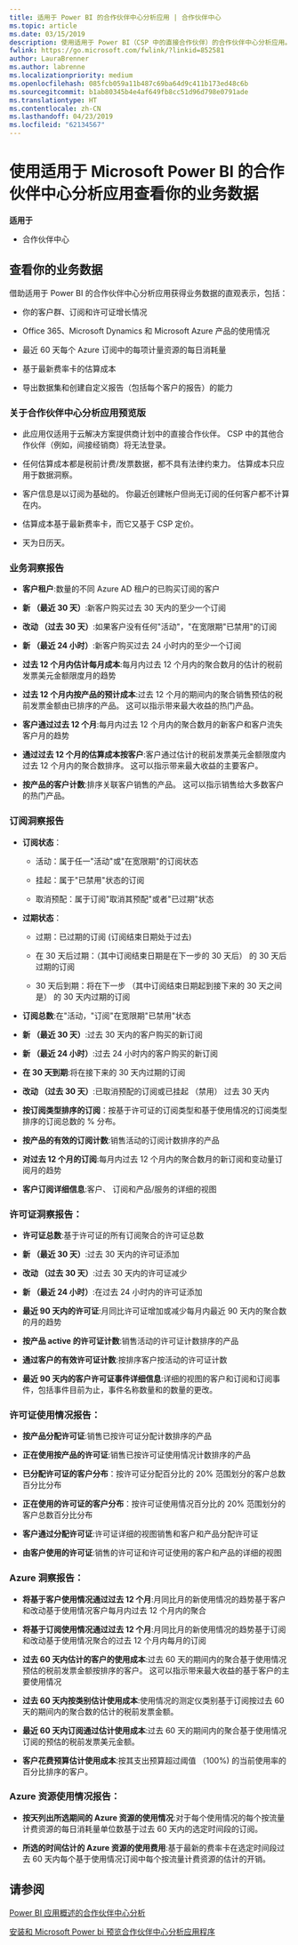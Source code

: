 ```yaml
---
title: 适用于 Power BI 的合作伙伴中心分析应用 | 合作伙伴中心
ms.topic: article
ms.date: 03/15/2019
description: 使用适用于 Power BI（CSP 中的直接合作伙伴）的合作伙伴中心分析应用。
fwlink: https://go.microsoft.com/fwlink/?linkid=852581
author: LauraBrenner
ms.author: labrenne
ms.localizationpriority: medium
ms.openlocfilehash: 085fcb059a11b487c69ba64d9c411b173ed48c6b
ms.sourcegitcommit: b1ab80345b4e4af649fb8cc51d96d798e0791ade
ms.translationtype: HT
ms.contentlocale: zh-CN
ms.lasthandoff: 04/23/2019
ms.locfileid: "62134567"
---
```

# <a name="view-your-business-data-with-the-partner-center-analytics-app-for-microsoft-power-bi"></a>使用适用于 Microsoft Power BI 的合作伙伴中心分析应用查看你的业务数据

**适用于**

-   合作伙伴中心

## <a name="view-your-business-data"></a>查看你的业务数据

借助适用于 Power BI 的合作伙伴中心分析应用获得业务数据的直观表示，包括：

- 你的客户群、订阅和许可证增长情况

- Office 365、Microsoft Dynamics 和 Microsoft Azure 产品的使用情况

- 最近 60 天每个 Azure 订阅中的每项计量资源的每日消耗量

- 基于最新费率卡的估算成本

- 导出数据集和创建自定义报告（包括每个客户的报告）的能力 

### <a name="about-the-partner-center-analytics-app-preview-release"></a>关于合作伙伴中心分析应用预览版

 - 此应用仅适用于云解决方案提供商计划中的直接合作伙伴。 CSP 中的其他合作伙伴（例如，间接经销商）将无法登录。

- 任何估算成本都是税前计费/发票数据，都不具有法律约束力。 估算成本只应用于数据洞察。

- 客户信息是以订阅为基础的。 你最近创建帐户但尚无订阅的任何客户都不计算在内。 

- 估算成本基于最新费率卡，而它又基于 CSP 定价。 

- 天为日历天。 


### <a name="business-insights-report"></a>业务洞察报告

-  **客户租户**:数量的不同 Azure AD 租户的已购买订阅的客户

-  **新 （最近 30 天）**:新客户购买过去 30 天内的至少一个订阅

-  **改动 （过去 30 天）**:如果客户没有任何"活动"，"在宽限期"已禁用"的订阅

- **新 （最近 24 小时）**:新客户购买过去 24 小时内的至少一个订阅

- **过去 12 个月内估计每月成本**:每月内过去 12 个月内的聚合数月的估计的税前发票美元金额限度月的趋势

- **过去 12 个月内按产品的预计成本**:过去 12 个月的期间内的聚合销售预估的税前发票金额由已排序的产品。 这可以指示带来最大收益的热门产品。

- **客户通过过去 12 个月**:每月内过去 12 个月内的聚合数月的新客户和客户流失客户月的趋势

- **通过过去 12 个月的估算成本按客户**:客户通过估计的税前发票美元金额限度内过去 12 个月内的聚合数排序。 这可以指示带来最大收益的主要客户。

- **按产品的客户计数**:排序关联客户销售的产品。 这可以指示销售给大多数客户的热门产品。 


### <a name="subscription-insights-report"></a>订阅洞察报告 

- **订阅状态**：

    - 活动：属于任一"活动"或"在宽限期"的订阅状态

    - 挂起：属于"已禁用"状态的订阅

    - 取消预配：属于订阅"取消其预配"或者"已过期"状态

- **过期状态**：

    - 过期：已过期的订阅 (订阅结束日期处于过去)

    - 在 30 天后过期：（其中订阅结束日期是在下一步的 30 天后） 的 30 天后过期的订阅

    - 30 天后到期：将在下一步 （其中订阅结束日期起到接下来的 30 天之间是） 的 30 天内过期的订阅

-  **订阅总数**:在"活动，"订阅"在宽限期"已禁用"状态

- **新 （最近 30 天）**:过去 30 天内的客户购买的新订阅

- **新 （最近 24 小时）**:过去 24 小时内的客户购买的新订阅

- **在 30 天到期**:将在接下来的 30 天内过期的订阅

- **改动 （过去 30 天）**:已取消预配的订阅或已挂起 （禁用） 过去 30 天内

- **按订阅类型排序的订阅**：按基于许可证的订阅类型和基于使用情况的订阅类型排序的订阅总数的 % 分布。

- **按产品的有效的订阅计数**:销售活动的订阅计数排序的产品

- **对过去 12 个月的订阅**:每月内过去 12 个月内的聚合数月的新订阅和变动量订阅月的趋势

- **客户订阅详细信息**:客户、 订阅和产品/服务的详细的视图 


### <a name="license-insights-report"></a>许可证洞察报告：

- **许可证总数**:基于许可证的所有订阅聚合的许可证总数

- **新 （最近 30 天）**:过去 30 天内的许可证添加

- **改动 （过去 30 天）**:过去 30 天内的许可证减少

- **新 （最近 24 小时）**:在过去 24 小时内的许可证添加

- **最近 90 天内的许可证**:月同比许可证增加或减少每月内最近 90 天内的聚合数的月的趋势

- **按产品 active 的许可证计数**:销售活动的许可证计数排序的产品

- **通过客户的有效许可证计数**:按排序客户按活动的许可证计数

- **最近 90 天内的客户许可证事件详细信息**:详细的视图的客户和订阅和订阅事件，包括事件目前为止，事件名称数量和的数量的更改。


### <a name="licenses-usage-report"></a>许可证使用情况报告：

- **按产品分配许可证**:销售已按许可证分配计数排序的产品

- **正在使用按产品的许可证**:销售已按许可证使用情况计数排序的产品

- **已分配许可证的客户分布**：按许可证分配百分比的 20% 范围划分的客户总数百分比分布

- **正在使用的许可证的客户分布**：按许可证使用情况百分比的 20% 范围划分的客户总数百分比分布

- **客户通过分配许可证**:许可证详细的视图销售和客户和产品分配许可证

- **由客户使用的许可证**:销售的许可证和许可证使用的客户和产品的详细的视图


### <a name="azure-insights-report"></a>Azure 洞察报告：

- **将基于客户使用情况通过过去 12 个月**:月同比月的新使用情况的趋势基于客户和改动基于使用情况客户每月内过去 12 个月内的聚合

- **将基于订阅使用情况通过过去 12 个月**:月同比月的新使用情况的趋势基于订阅和改动基于使用情况聚合的过去 12 个月内每月的订阅

- **过去 60 天内估计的客户的使用成本**:过去 60 天的期间内的聚合基于使用情况预估的税前发票金额按排序的客户。 这可以指示带来最大收益的基于客户的主要使用情况

- **过去 60 天内按类别估计使用成本**:使用情况的测定仪类别基于订阅按过去 60 天的期间内的聚合数的估计的税前发票金额。

- **最近 60 天内订阅通过估计使用成本**:过去 60 天的期间内的聚合基于使用情况订阅的预估的税前发票美元金额。

- **客户花费预算估计使用成本**:按其支出预算超过阈值 （100%) 的当前使用率的百分比排序的客户。


### <a name="azure-resource-usage-report"></a>Azure 资源使用情况报告：

- **按天列出所选期间的 Azure 资源的使用情况**:对于每个使用情况的每个按流量计费资源的每日消耗量单位数基于过去 60 天内的选定时间段的订阅。

- **所选的时间估计的 Azure 资源的使用费用**:基于最新的费率卡在选定时间段过去 60 天内每个基于使用情况订阅中每个按流量计费资源的估计的开销。 

## <a name="see-also"></a>请参阅

[Power BI 应用概述的合作伙伴中心分析](power-bi-app-for-direct-partners.md)


[安装和 Microsoft Power bi 预览合作伙伴中心分析应用程序](power-bi-app-for-direct-partners-install.md)
